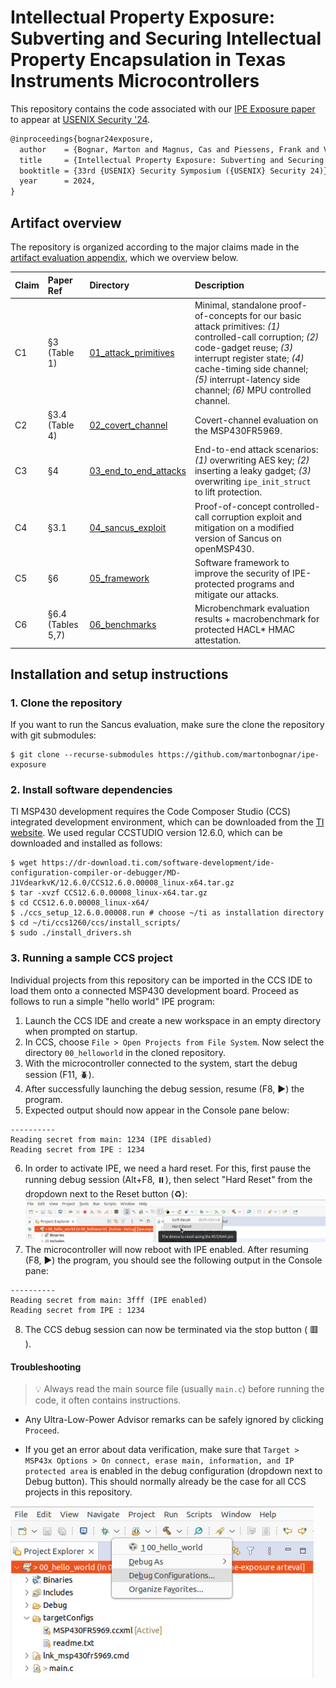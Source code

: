 # Intellectual Property Exposure: Subverting and Securing Intellectual Property Encapsulation in Texas Instruments Microcontrollers

This repository contains the code associated with our [IPE Exposure paper](https://mici.hu/papers/bognar24exposure.pdf) to appear at [USENIX Security '24](https://www.usenix.org/conference/usenixsecurity24).

```tex
@inproceedings{bognar24exposure,
  author    = {Bognar, Marton and Magnus, Cas and Piessens, Frank and Van Bulck, Jo},
  title     = {Intellectual Property Exposure: Subverting and Securing {Intellectual Property Encapsulation} in {Texas Instruments} Microcontrollers},
  booktitle = {33rd {USENIX} Security Symposium ({USENIX} Security 24)},
  year      = 2024,
}
```

## Artifact overview

The repository is organized according to the major claims made in the [artifact evaluation appendix](TODO), which we overview below.

| Claim | Paper Ref | Directory | Description |
| :-----| :-------------- | :-------- | :---------- |
| C1 | §3 (Table 1)   | [01_attack_primitives](01_attack_primitives) | Minimal, standalone proof-of-concepts for our basic attack primitives: _(1)_ controlled-call corruption; _(2)_ code-gadget reuse; _(3)_ interrupt register state; _(4)_ cache-timing side channel; _(5)_ interrupt-latency side channel; _(6)_ MPU controlled channel. |
| C2 | §3.4 (Table 4) | [02_covert_channel](02_covert_channel) |  Covert-channel evaluation on the MSP430FR5969. |
| C3 | §4             | [03_end_to_end_attacks](03_end_to_end_attacks) |  End-to-end attack scenarios: _(1)_ overwriting AES key; _(2)_ inserting a leaky gadget; _(3)_ overwriting `ipe_init_struct` to lift protection. |
| C4 | §3.1 | [04_sancus_exploit](sancus_exploit) |  Proof-of-concept controlled-call corruption exploit and mitigation on a modified version of Sancus on openMSP430. | 
| C5 | §6 | [05_framework](05_framework)| Software framework to improve the security of IPE-protected programs and mitigate our attacks. | 
| C6 | §6.4 (Tables 5,7) | [06_benchmarks](06_benchmarks) | Microbenchmark evaluation results + macrobenchmark for protected HACL* HMAC attestation. | 

## Installation and setup instructions

### 1. Clone the repository

If you want to run the Sancus evaluation, make sure the clone the repository with git submodules:

```
$ git clone --recurse-submodules https://github.com/martonbognar/ipe-exposure
```

### 2. Install software dependencies

TI MSP430 development requires the Code Composer Studio (CCS) integrated development
environment, which can be downloaded from the [TI
website](https://www.ti.com/tool/CCSTUDIO#downloads). We used regular CCSTUDIO version 12.6.0, which can be downloaded and installed as follows:

```
$ wget https://dr-download.ti.com/software-development/ide-configuration-compiler-or-debugger/MD-J1VdearkvK/12.6.0/CCS12.6.0.00008_linux-x64.tar.gz
$ tar -xvzf CCS12.6.0.00008_linux-x64.tar.gz
$ cd CCS12.6.0.00008_linux-x64/
$ ./ccs_setup_12.6.0.00008.run # choose ~/ti as installation directory
$ cd ~/ti/ccs1260/ccs/install_scripts/
$ sudo ./install_drivers.sh
```

### 3. Running a sample CCS project

Individual projects from this repository can be imported in the CCS IDE to load them onto a connected MSP430 development board. Proceed as follows to run a simple "hello world" IPE program:

1. Launch the CCS IDE and create a new workspace in an empty directory when prompted on startup.
2. In CCS, choose `File > Open Projects from File System`. Now select the directory `00_helloworld` in the cloned repository.
3. With the microcontroller connected to the system, start the debug session (F11, :beetle:).
4. After successfully launching the debug session, resume (F8, :arrow_forward:) the program.
5. Expected output should now appear in the Console pane below:
```
----------
Reading secret from main: 1234 (IPE disabled)
Reading secret from IPE : 1234
```
6. In order to activate IPE, we need a hard reset. For this, first pause the running debug session (Alt+F8, :pause_button:), then select "Hard Reset" from the dropdown next to the Reset button (:recycle:):
![hard_reset](ccs_hard_reset.png)
7. The microcontroller will now reboot with IPE enabled. After resuming (F8, :arrow_forward:) the program, you should see the following output in the Console pane:
```
----------
Reading secret from main: 3fff (IPE enabled)
Reading secret from IPE : 1234
```
8. The CCS debug session can now be terminated via the stop button ( :red_square: ).

#### Troubleshooting

> :bulb: Always read the main source file (usually `main.c`) before running the code, it often contains instructions.

* Any Ultra-Low-Power Advisor remarks can be safely ignored by clicking `Proceed`.

* If you get an error about data verification, make sure that `Target > MSP43x Options > On connect, erase main, information, and IP protected area` is enabled in the debug configuration (dropdown next to Debug button). This should normally already be the case for all CCS projects in this repository.

![debug_conf](ccs_debug_conf.png)
